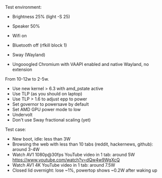 Test environment:

- Brightness 25% (light -S 25)
- Speaker 50%
- Wifi on
- Bluetooth off (rfkill block 1)

- Sway (Wayland)
- Ungooogled Chromium with VAAPI enabled and native Wayland, no extension

From 10-12w to 2-5w.

- Use new kernel > 6.3 with amd_pstate active
- Use TLP (as you should on laptop)
- Use TLP > 1.6 to adjust epp to power
- Set governor to powersave by default
- Set AMD GPU power mode to low
- Undervolt
- Don't use Sway fractional scaling (yet)

Test case:

- New boot, idle: less than 3W
- Browsing the web with less than 10 tabs (reddit, hackernews, github): around 3-4W
- Watch AV1 1080p@30fps YouTube video in 1 tab: around 5W https://www.youtube.com/watch?v=dQw4w9WgXcQ
- Watch AV1 4K YouTube video in 1 tab: around 7.5W
- Closed lid overnight: lose ~1%, powertop shows ~0.2W after waking up
